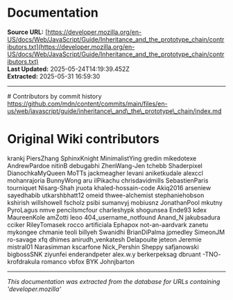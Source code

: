 # Documentation

**Source URL:** [https://developer.mozilla.org/en-US/docs/Web/JavaScript/Guide/Inheritance_and_the_prototype_chain/contributors.txt](https://developer.mozilla.org/en-US/docs/Web/JavaScript/Guide/Inheritance_and_the_prototype_chain/contributors.txt)  
**Last Updated:** 2025-05-24T14:19:39.452Z  
**Extracted:** 2025-05-31 16:59:30

---

\# Contributors by commit history
https://github.com/mdn/content/commits/main/files/en-us/web/javascript/guide/inheritance\_and\_the\_prototype\_chain/index.md

# Original Wiki contributors
krankj
PiersZhang
SphinxKnight
MinimalistYing
gredin
mikedotexe
AndrewPardoe
nitinB
debugabhi
ZhenWang-Jen
tchebb
Shaderpixel
DianochkaMyQueen
MoTTs
jackmeagher
levani
aniketkudale
alexccl
mohanrajoria
BunnyWong
aru
ilPikachu
chrisdavidmills
SebastienParis
tourniquet
Nisarg-Shah
jruota
khaled-hossain-code
Akiq2016
arseniew
sayedhabib
utkarshbhatt12
omeid
thwee-alchemist
stephaniehobson
kshirish
willshowell
fscholz
psibi
sumanvyj
mobiusnz
JonathanPool
mkutny
PyroLagus
nmve
pencilsmcfour
charleshypk
shogunsea
Ende93
kdex
MaureenKole
amZotti
leoo
404\_username\_notfound
Anand\_N
jakubsadura
cciker
RileyTomasek
rocco
artificiala
Ephapox
not-an-aardvark
zanetu
mykongee
chmanie
teoli
billyeh
Swanidhi
BrianDiPalma
jpmedley
SimeonJM
ro-savage
xfq
dhimes
anirudh\_venkatesh
Delapouite
jeteon
Jeremie
mistral01
Narasimman
kscarfone
Nick\_Pershin
Sheppy
safjanowski
bigbossSNK
ziyunfei
enderandpeter
alex.w.y
berkerpeksag
dbruant
-TNO-
krofdrakula
romanco
vbfox
BYK
Johnjbarton

---

*This documentation was extracted from the database for URLs containing 'developer.mozilla'*

